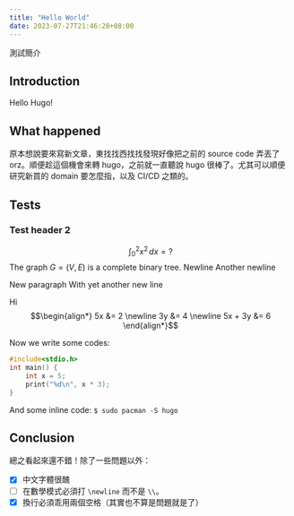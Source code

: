 ```yaml
---
title: "Hello World"
date: 2023-07-27T21:46:28+08:00
---
```

測試簡介

<!--more-->

## Introduction
Hello Hugo!

## What happened
原本想說要來寫新文章，東找找西找找發現好像把之前的 source code 弄丟了 orz。順便趁這個機會來轉 hugo，之前就一直聽說 hugo 很棒了。尤其可以順便研究新買的 domain 要怎麼指，以及 CI/CD 之類的。

## Tests
### Test header 2
$$\int_0^2 x^2\,dx = ?$$
The graph $G = (V, E)$ is a complete binary tree.
Newline
Another newline

New paragraph
With yet another new line

Hi
$$\begin{align*}
5x &= 2 \newline
3y &= 4 \newline
5x + 3y &= 6
\end{align*}$$

Now we write some codes:
```cpp
#include<stdio.h>
int main() {
    int x = 5;
    print("%d\n", x * 3);
}
```
And some inline code: `$ sudo pacman -S hugo`

## Conclusion
總之看起來還不錯！除了一些問題以外：
- [x] 中文字體很醜
- [ ] 在數學模式必須打 `\newline` 而不是 `\\`。
- [x] 換行必須乖用兩個空格（其實也不算是問題就是了）
